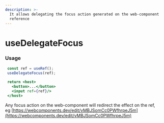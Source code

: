 ```yaml
---
description: >-
  It allows delegating the focus action generated on the web-component to a
  reference
---
```


# useDelegateFocus

### Usage

```jsx
 const ref = useRef();
 useDelegateFocus(ref);
 
 return <host>
   <button>...</button>
   <input ref={ref}/>
 </host>
```

Any focus action on the web-component will redirect the effect on the ref, eg [https://webcomponents.dev/edit/vMBJSomCc0PWfhrpeJ5m](https://webcomponents.dev/edit/vMBJSomCc0PWfhrpeJ5m)

